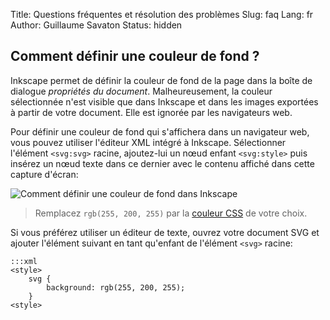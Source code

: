 Title: Questions fréquentes et résolution des problèmes
Slug: faq
Lang: fr
Author: Guillaume Savaton
Status: hidden

Comment définir une couleur de fond ?
-------------------------------------

Inkscape permet de définir la couleur de fond de la page dans la boîte
de dialogue *propriétés du document*.
Malheureusement, la couleur sélectionnée n'est visible que dans Inkscape
et dans les images exportées à partir de votre document.
Elle est ignorée par les navigateurs web.

Pour définir une couleur de fond qui s'affichera dans un navigateur web,
vous pouvez utiliser l'éditeur XML intégré à Inkscape.
Sélectionner l'élément `<svg:svg>` racine, ajoutez-lui un nœud enfant `<svg:style>`
puis insérez un nœud texte dans ce dernier avec le contenu affiché dans cette capture
d'écran:

![Comment définir une couleur de fond dans Inkscape](|filename|/images/faq/background.png)

> Remplacez `rgb(255, 200, 255)` par la [couleur CSS](https://developer.mozilla.org/fr/docs/Web/CSS/color_value) de votre choix.

Si vous préférez utiliser un éditeur de texte, ouvrez votre document SVG
et ajouter l'élément suivant en tant qu'enfant de l'élément `<svg>` racine:

    :::xml
    <style>
        svg {
            background: rgb(255, 200, 255);
        }
    <style>



<!-- TODO -->

